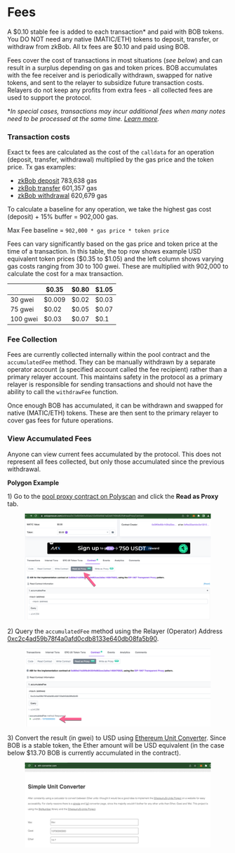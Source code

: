 # Fees

A $0.10 stable fee is added to each transaction\* and paid with BOB tokens. You DO NOT need any native (MATIC/ETH) tokens to deposit, transfer, or withdraw from zkBob. All tx fees are $0.10 and paid using BOB.

Fees cover the cost of transactions in most situations (_see below_) and can result in a surplus depending on gas and token prices. BOB accumulates with the fee receiver and is periodically withdrawn, swapped for native tokens, and sent to the relayer to subsidize future transaction costs. Relayers do not keep any profits from extra fees - all collected fees are used to support the protocol.&#x20;

\*_In special cases, transactions may incur additional fees when many notes need to be processed at the same time._ [_Learn more_](unspent-note-handling.md)_._

### Transaction costs

Exact tx fees are calculated as the cost of the `calldata` for an operation (deposit, transfer, withdrawal) multiplied by the gas price and the token price. Tx gas examples:

* [zkBob deposit](https://polygonscan.com/tx/0xe9755f83c01171446d305d6a1a6988258d1cddeeed6e9fcce5921357f57fd6fc) 783,638 gas
* [zkBob transfer](https://polygonscan.com/tx/0xb2d823f364906bc8e9a47782ee1950a51025d767ae1dbf1f248c281fe89d975b) 601,357 gas
* [zkBob withdrawal](https://polygonscan.com/tx/0xe6674484cbed0f033899cc78b72c023be8b588efbde4468b946a2c9120c11ef5) 620,679 gas

To calculate a baseline for any operation, we take the highest gas cost (deposit) + 15% buffer = 902,000 gas.

Max Fee baseline = `902,000 * gas price * token price`

Fees can vary significantly based on the gas price and token price at the time of a transaction. In this table, the top row shows example USD equivalent token prices ($0.35 to $1.05) and the left column shows varying gas costs ranging from 30 to 100 gwei. These are multiplied with 902,000 to calculate the cost for a max transaction.

|          | $0.35  | $0.80 | $1.05 |
| -------- | ------ | ----- | ----- |
| 30 gwei  | $0.009 | $0.02 | $0.03 |
| 75 gwei  | $0.02  | $0.05 | $0.07 |
| 100 gwei | $0.03  | $0.07 | $0.1  |

### Fee Collection

Fees are currently collected internally within the pool contract and the `accumulatedFee` method. They can be manually withdrawn by a separate operator account (a specified account called the fee recipient) rather than a primary relayer account. This maintains safety in the protocol as a primary relayer is responsible for sending transactions and should not have the ability to call the `withdrawFee` function.

Once enough BOB has accumulated, it can be withdrawn and swapped for native (MATIC/ETH) tokens. These are then sent to the primary relayer to cover gas fees for future operations. &#x20;

### View Accumulated Fees

Anyone can view current fees accumulated by the protocol. This does not represent all fees collected, but only those accumulated since the previous withdrawal.

**Polygon Example**

1\) Go to the [pool proxy contract on Polyscan](https://polygonscan.com/address/0x72e6b59d4a90ab232e55d4bb7ed2dd17494d62fb#readProxyContract) and click the **Read as Proxy** tab.

<figure><img src="../../.gitbook/assets/1-contract.png" alt=""><figcaption></figcaption></figure>

2\) Query the `accumulatedFee` method using the Relayer (Operator) Address [0xc2c4ad59b78f4a0afd0cdb8133e640db08fa5b90](https://polygonscan.com/address/0xc2c4ad59b78f4a0afd0cdb8133e640db08fa5b90).

<figure><img src="../../.gitbook/assets/2-fee-accumulated.png" alt=""><figcaption></figcaption></figure>

3\) Convert the result (in gwei) to USD using [Ethereum Unit Converter](https://eth-converter.com/). Since BOB is a stable token, the Ether amount will be USD equivalent (in the case below $13.70 BOB is currently accumulated in the contract).

<figure><img src="../../.gitbook/assets/3-converter (1).png" alt=""><figcaption></figcaption></figure>
